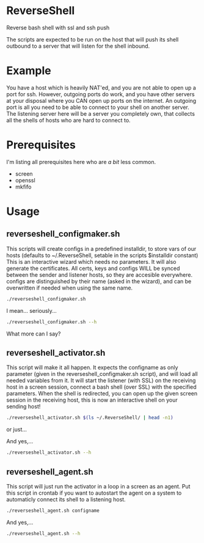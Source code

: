 # ReverseShell
Reverse bash shell with ssl and ssh push

The scripts are expected to be run on the host that will push its shell outbound to a server that will listen for the shell inbound.

# Example
You have a host which is heavily NAT'ed, and you are not able to open up a port for ssh. However, outgoing ports do work, and you have other servers at your disposal where you CAN open up ports on the internet.
An outgoing port is all you need to be able to connect to your shell on another server. The listening server here will be a server you completely own, that collects all the shells of hosts who are hard to connect to.

# Prerequisites
I'm listing all prerequisites here who are *a bit* less common.

* screen
* openssl
* mkfifo

# Usage
## reverseshell_configmaker.sh

This scripts will create configs in a predefined installdir, to store vars of our hosts (defaults to ~/.ReverseShell, setable in the scripts $installdir constant)
This is an interactive wizard which needs no parameters. It will also generate the certificates.
All certs, keys and configs WILL be synced between the sender and listener hosts, so they are accesible everywhere.
configs are distinguished by their name (asked in the wizard), and can be overwritten if needed when using the same name.

```bash
./reverseshell_configmaker.sh
```

I mean... seriously...

```bash
./reverseshell_configmaker.sh --h
```

What more can I say?


## reverseshell_activator.sh

This script will make it all happen. It expects the configname as only parameter (given in the reverseshell_configmaker.sh script), and will load all needed variables from it.
It will start the listener (with SSL) on the receiving host in a screen session, connect a bash shell (over SSL) with the specified parameters.
When the shell is redirected, you can open up the given screen session in the receiving host, this is now an interactive shell on your sending host!

```bash
./reverseshell_activator.sh $(ls ~/.ReverseShell/ | head -n1)
```
or just...


And yes,...

```bash
./reverseshell_activator.sh --h
```

## reverseshell_agent.sh

This script will just run the activator in a loop in a screen as an agent. Put this script in crontab if you want to autostart the agent on a system to automaticly connect its shell to a listening host.

```bash
./reverseshell_agent.sh configname
```

And yes,...

```bash
./reverseshell_agent.sh --h
```

